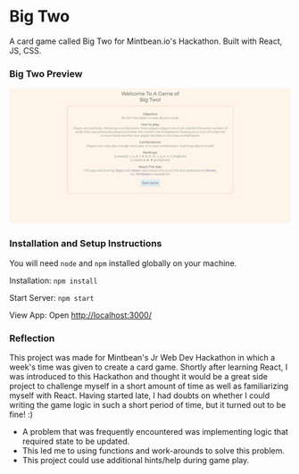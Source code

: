 
# Big Two

A card game called Big Two for Mintbean.io's Hackathon. Built with React, JS, CSS. 

### Big Two Preview

![Big Two Preview](BigTwoPreview.gif)

### Installation and Setup Instructions

You will need `node` and `npm` installed globally on your machine.

Installation:
`npm install`

Start Server:
`npm start`

View App:
Open [http://localhost:3000/](http://localhost:3000/)

### Reflection
This project was made for Mintbean's Jr Web Dev Hackathon in which a week's time was given to create a card game.
Shortly after learning React, I was introduced to this Hackathon and thought it would be a great side project to challenge myself in a short amount of time as well as familiarizing myself with React. Having started late, I had doubts on whether I could writing the game logic in such a short period of time, but it turned out to be fine! :) 

- A problem that was frequently encountered was implementing logic that required state to be updated. 
- This led me to using functions and work-arounds to solve this problem. 
- This project could use additional hints/help during game play.


